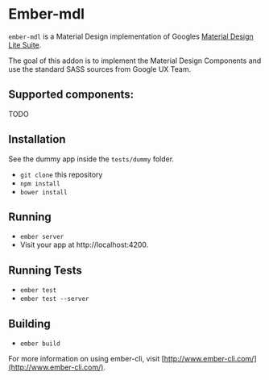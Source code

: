 # Ember-mdl

`ember-mdl` is a Material Design implementation of Googles [Material Design Lite Suite](http://getmdl.io).

The goal of this addon is to implement the Material Design Components and use the standard SASS sources from Google UX Team.


## Supported components:

TODO



## Installation

See the dummy app inside the `tests/dummy` folder. 

* `git clone` this repository
* `npm install`
* `bower install`

## Running

* `ember server`
* Visit your app at http://localhost:4200.

## Running Tests

* `ember test`
* `ember test --server`

## Building

* `ember build`

For more information on using ember-cli, visit [http://www.ember-cli.com/](http://www.ember-cli.com/).
